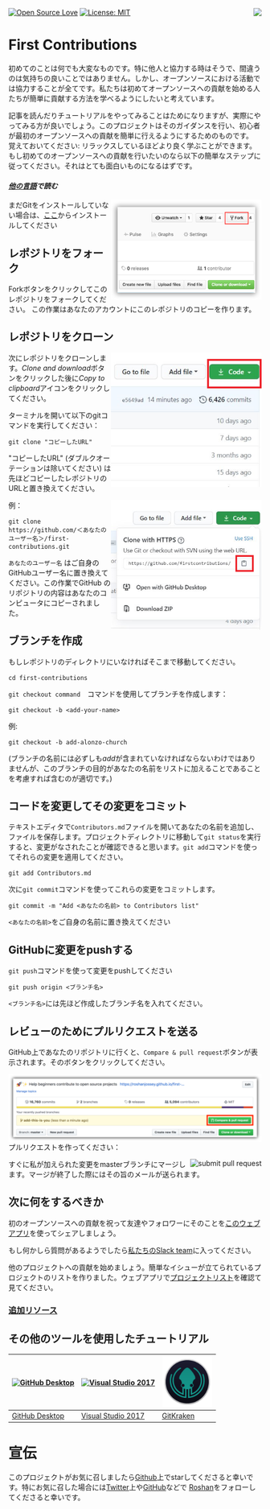 [![Open Source Love](https://badges.frapsoft.com/os/v1/open-source.svg?v=103)](https://github.com/ellerbrock/open-source-badges/)
[<img align="right" src="https://firstcontributions.herokuapp.com/badge.svg">](https://firstcontributions.herokuapp.com)
[![License: MIT](https://img.shields.io/badge/License-MIT-green.svg)](https://opensource.org/licenses/MIT)


# First Contributions

初めてのことは何でも大変なものです。特に他人と協力する時はそうで、間違うのは気持ちの良いことではありません。しかし、オープンソースにおける活動では協力することが全てです。私たちは初めてオープンソースへの貢献を始める人たちが簡単に貢献する方法を学べるようにしたいと考えています。

記事を読んだりチュートリアルをやってみることはためになりますが、実際にやってみる方が良いでしょう。このプロジェクトはそのガイダンスを行い、初心者が最初のオープンソースへの貢献を簡単に行えるようにするためのものです。
覚えておいてください: リラックスしているほどより良く学ぶことができます。もし初めてのオープンソースへの貢献を行いたいのなら以下の簡単なステップに従ってください。それはとても面白いものになるはずです。

#### *[他の言語](../Translations.md)で読む*

<img align="right" width="300" src="../assets/fork.png" alt="fork this repository" />

まだGitをインストールしていない場合は、[ここ](https://help.github.com/articles/set-up-git/)からインストールしてください

## レポジトリをフォーク

Forkボタンをクリックしてこのレポジトリをフォークしてください。
この作業はあなたのアカウントにこのレポジトリのコピーを作ります。

## レポジトリをクローン

<img align="right" width="300" src="../assets/clone.png" alt="clone this repository" />

次にレポジトリをクローンします。*Clone and download*ボタンをクリックした後に*Copy to clipboard*アイコンをクリックしてください。

ターミナルを開いて以下のgitコマンドを実行してください：

```
git clone "コピーしたURL"
```
"コピーしたURL" (ダブルクオーテーションは除いてください) は先ほどコピーしたレポジトリのURLと置き換えてください。

<img align="right" width="300" src="../assets/copy-to-clipboard.png" alt="copy URL to clipboard" />

例：
```
git clone https://github.com/＜あなたのユーザー名＞/first-contributions.git
```
`あなたのユーザー名` はご自身のGitHubユーザー名に置き換えてください。この作業でGitHub のリポジトリの内容はあなたのコンピュータにコピーされました。

## ブランチを作成

もしレポジトリのディレクトリにいなければそこまで移動してください。

```
cd first-contributions
```
`git checkout command`　コマンドを使用してブランチを作成します：
```
git checkout -b <add-your-name>
```

例:
```
git checkout -b add-alonzo-church
```
(ブランチの名前には必ずしも*add*が含まれていなければならないわけではありませんが、このブランチの目的があなたの名前をリストに加えることであることを考慮すれば含むのが適切です。)

## コードを変更してその変更をコミット

テキストエディタで`Contributors.md`ファイルを開いてあなたの名前を追加し、ファイルを保存します。プロジェクトディレクトリに移動して`git status`を実行すると、変更がなされたことが確認できると思います。`git add`コマンドを使ってそれらの変更を適用してください。
```
git add Contributors.md
```


次に`git commit`コマンドを使ってこれらの変更をコミットします。
```
git commit -m "Add <あなたの名前> to Contributors list"
```
`<あなたの名前>`をご自身の名前に置き換えてください

## GitHubに変更をpushする

`git push`コマンドを使って変更をpushしてください
```
git push origin <ブランチ名>
```
`<ブランチ名>`には先ほど作成したブランチ名を入れてください。

## レビューのためにプルリクエストを送る

GitHub上であなたのリポジトリに行くと、`Compare & pull request`ボタンが表示されます。そのボタンをクリックしてください。

<img style="float: right;" src="../assets/compare-and-pull.png" alt="create a pull request" />

プルリクエストを作ってください：

<img style="float: right;" src="../assets/submit-pull.png" alt="submit pull request" />

すぐに私が加えられた変更をmasterブランチにマージします。マージが終了した際にはその旨のメールが送られます。

## 次に何をするべきか

初のオープンソースへの貢献を祝って友達やフォロワーにそのことを[このウェブアプリ](https://roshanjossey.github.io/first-contributions/#social-share)を使ってシェアしましょう。

もし何かしら質問があるようでしたら[私たちのSlack team](https://firstcontributions.herokuapp.com)に入ってください。

他のプロジェクトへの貢献を始めましょう。簡単なイシューが立てられているプロジェクトのリストを作りました。ウェブアプリで[プロジェクトリスト](https://roshanjossey.github.io/first-contributions/#project-list)を確認て見てください。

### [追加リソース](additional-material/additional-material.md)

## その他のツールを使用したチュートリアル
|<a href="github-desktop-tutorial.md"><img alt="GitHub Desktop" src="https://desktop.github.com/images/desktop-icon.svg" width="100"></a>|<a href="github-windows-vs2017-tutorial.md"><img alt="Visual Studio 2017" src="https://www.microsoft.com/net/images/vslogo.png" width="100"></a>|<a href="gitkraken-tutorial.md"><img alt="GitKraken" src="/assets/gk-icon.png" width="100"></a>|
|---|---|---|
|[GitHub Desktop](../github-desktop-tutorial.md)|[Visual Studio 2017](../github-windows-vs2017-tutorial.md)|[GitKraken](../gitkraken-tutorial.md)|

# 宣伝
このプロジェクトがお気に召しましたら[Github](https://github.com/Roshanjossey/first-contributions)上でstarしてくださると幸いです。特にお気に召した場合には[Twitter](https://twitter.com/sudo__bangbang)上や[GitHub](https://github.com/roshanjossey)などで
[Roshan](https://roshanjossey.github.io/)をフォローしてくださると幸いです。
